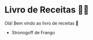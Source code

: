 # Livro de Receitas :man_cook:



Olá! Bem vindo ao livro de receitas :wave:

- Stronogoff de Frango


